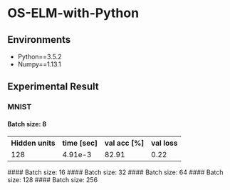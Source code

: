 # OS-ELM-with-Python

## Environments

* Python==3.5.2
* Numpy==1.13.1

## Experimental Result

### MNIST

#### Batch size: 8
<table>
    <tr>
        <th>Hidden units</th>
        <th>time [sec]</th>
        <th>val acc [%]</th>
        <th>val loss</th>
    </tr>
    <tr>
        <td>128</td>
        <td>4.91e-3</td>
        <td>82.91</td>
        <td>0.22</td>
    </tr>
</table>
#### Batch size: 16
#### Batch size: 32
#### Batch size: 64
#### Batch size: 128
#### Batch size: 256
